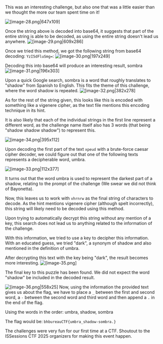 This was an interesting challenge, but also one that was a little easier than we thought the more our team spent time on it!

![[image-28.png|647x109]](ShadowShadowShadow/image-28.png)

Once the string above is decoded into base64, it suggests that part of the entire string is able to be decoded, as using the entire string doesn't lead us anywhere. 
![[image-29.png|609x286]](ShadowShadowShadow/image-29.png)

Once we tried this method, we got the following string from base64 decoding: ``YzI5dFluSmg=``:
![[image-30.png|197x249]](ShadowShadowShadow/image-30.png)

Decoding this into base64 will produce an interesting result, sombra
![[image-31.png|196x303]](ShadowShadowShadow/image-31.png)

Upon a quick Google search, sombra is a word that roughly translates to "shadow" from Spanish to English. This fits the theme of this challenge, where the word shadow is repeated. 
![[image-32.png|382x278]](ShadowShadowShadow/image-32.png)

As for the rest of the string given, this looks like this is encoded with something like a vigenere cipher, as the text file mentions this encoding technique in its hint. 

It is also likely that each of the individual strings in the first line represent a different word, as the challenge name itself also has 3 words (that being "shadow shadow shadow") to represent this.

![[image-34.png|395x112]](ShadowShadowShadow/image-34.png)

Upon decoding the first part of the text ``xpeud`` with a brute-force caesar cipher decoder, we could figure out that one of the following texts represents a decipherable word, umbra.  

![[image-33.png|112x377]](ShadowShadowShadow/image-33.png)

It turns out that the word umbra is used to represent the darkest part of a shadow, relating to the prompt of the challenge (We swear we did not think of Bayonetta).  

Now, this leaves us to work with ``vhrnrw`` as the final string of characters to decode. As the hint mentions vigenere cipher (although spelt incorrectly), this string will likely need to be decoded using this method.

Upon trying to automatically decrypt this string without any mention of a key, this search does not lead us to anything related to the information of the challenge. 

With this information, we tried to use a key to decipher this information. With an educated guess, we tried "dark", a synonym of shadow and also mentioned in the definition of umbra. 

After decrypting this text with the key being "dark", the result becomes more interesting.
![[image-35.png]](ShadowShadowShadow/image-35.png)

The final key to this puzzle has been found. We did not expect the word "shadow" be included in the decoded result.

![[image-36.png|558x25]](ShadowShadowShadow/image-36.png)
Now, using the information the provided text gives us about the flag, we have to place a ``_`` between the first and second word, a ``-`` between the second word and third word and then append a ``.`` in the end of the flag.

Using the words in the order:
umbra, shadow, sombra

The flag would be:
``bhbureauCTF{umbra_shadow-sombra.}`` 

The challenges were very fun for our first time at a CTF. Shoutout to the ISSessions CTF 2025 organizers for making this event happen.
